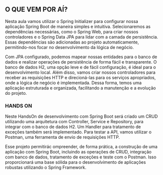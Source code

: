 ## O QUE VEM POR AÍ?

Nesta aula vamos utilizar o Spring Initializer para configurar nossa aplicação Spring Boot de maneira simples e intuitiva. Selecionaremos as dependências necessárias, como o Spring Web, para criar nossos controladores e o Spring Data JPA para lidar com a camada de persistência. Essas dependências são adicionadas ao projeto automaticamente, permitindo-nos focar no desenvolvimento da lógica de negócio.

Com JPA configurado, podemos mapear nossas entidades para o banco de dados e realizar operações de persistência de forma fácil e transparente. O banco de dados H2, uma opção leve e de fácil configuração, é ideal para o desenvolvimento local. Além disso, vamos criar nossos controladores para receber as requisições HTTP e direcioná-las para os serviços apropriados, onde a lógica de negócio é implementada. Dessa forma, temos uma aplicação estruturada e organizada, facilitando a manutenção e a evolução do projeto.

### HANDS ON 

Neste HandsOn de desenvolvimento com Spring Boot será criado um CRUD utilizando uma arquitetura com Controller, Service e Repository, para integrar com o banco de dados H2. Um Handler para tratamento de exceções também será implementado. Para testar a API, vamos utilizar o Postman, uma ferramenta de envio de requisições HTTP. 

Esse projeto permitirác ompreender, de forma prática, a construção de uma aplicação com Spring Boot, incluindo as operações de CRUD, integração com banco de dados, tratamento de exceções e teste com o Postman. Isso proporcionará uma base sólida para o desenvolvimento de aplicações robustas utilizando o Spring Framework.
